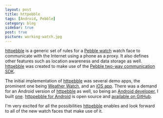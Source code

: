 ```yaml
---
layout: post
title: httpebble
tags: [Android, Pebble]
category: blog
sidebar: true
post: true
picture: working-watch.jpg
---
```

[httpebble](http://kathar.in/httpebble/) is a generic set of rules for a [Pebble watch](http://getpebble.com/)
watch face to communicate with the Internet using a phone as a proxy. It also defines other features such as
location awareness and data storage as well. [httpebble](http://kathar.in/httpebble/) was created to make use of the
[Pebble two-way communication SDK](http://developer.getpebble.com/1/02_Guides/07_CommunicatingPhone).

The initial implementation of [httpebble](http://kathar.in/httpebble/) was several demo apps, the prominent one being
[Weather Watch](https://github.com/Katharine/WeatherWatch), and an [iOS app](https://github.com/Katharine/httpebble-ios).
There was a demand for an Android version of [httpebble](http://kathar.in/httpebble/) as well, so being an
[Android developer](http://lukekorth.com/apps), I built [one](https://play.google.com/store/apps/details?id=com.lukekorth.httpebble).
[httppebble for Android](https://play.google.com/store/apps/details?id=com.lukekorth.httpebble) is open source and
[available on GitHub](https://github.com/lkorth/httpebble-android).

I'm very excited for all the possibilities [httpebble](http://kathar.in/httpebble/) enables and look forward to all of the
new watch faces that make use of it.
